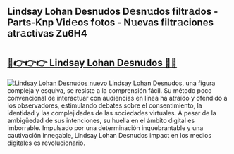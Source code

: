 ## Lindsay Lohan Desnudos D𝚎sn𝚞dos filtr𝚊dos - Parts-Knp Vid𝚎os f𝚘tos - N𝚞evas filtr𝚊ciones atr𝚊ctivas Zu6H4

# <h2><a href="http://mb47euh.tromn.icu/?c=Lindsay+Lohan+Desnudos">🔗👉👉👉 Lindsay Lohan Desnudos 🔗🔗</a></h2>

[![Lindsay Lohan Desnudos nuevo](https://i.imgur.com/pEAQMta.gif)](http://mb47euh.tromn.icu/?c=Lindsay+Lohan+Desnudos)
Lindsay Lohan Desnudos, una figura compleja y esquiva, se resiste a la comprensión fácil. Su método poco convencional de interactuar con audiencias en línea ha atraído y ofendido a los observadores, estimulando debates sobre el consentimiento, la identidad y las complejidades de las sociedades virtuales. A pesar de la ambigüedad de sus intenciones, su huella en el ámbito digital es imborrable. Impulsado por una determinación inquebrantable y una cautivación innegable, Lindsay Lohan Desnudos impact en los medios digitales es revolucionario.
